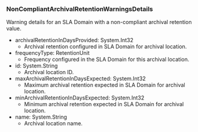 ### NonCompliantArchivalRetentionWarningsDetails
Warning details for an SLA Domain with a non-compliant archival retention value.

- archivalRetentionInDaysProvided: System.Int32
  - Archival retention configured in SLA Domain for archival location.
- frequencyType: RetentionUnit
  - Frequency configured in the SLA Domain for this archival location.
- id: System.String
  - Archival location ID.
- maxArchivalRetentionInDaysExpected: System.Int32
  - Maximum archival retention expected in SLA Domain for archival location.
- minArchivalRetentionInDaysExpected: System.Int32
  - Minimum archival retention expected in SLA Domain for archival location.
- name: System.String
  - Archival location name.
